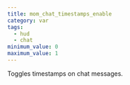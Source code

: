 ```yaml
---
title: mom_chat_timestamps_enable
category: var
tags:
  - hud
  - chat
minimum_value: 0
maximum_value: 1
---
```


Toggles timestamps on chat messages.